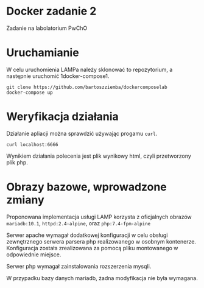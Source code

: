 # Docker zadanie 2
Zadanie na labolatorium PwChO
# Uruchamianie
W celu uruchomienia LAMPa należy sklonować to repozytorium, a następnie uruchomić 1docker-compose1.

```
git clone https://github.com/bartoszziemba/dockercomposelab
docker-compose up
```
# Weryfikacja działania
Działanie apliacji można sprawdzić używając progamu `curl`.
```
curl localhost:6666
```
Wynikiem działania polecenia jest plik wynikowy html, czyli przetworzony plik php.

# Obrazy bazowe, wprowadzone zmiany
Proponowana implementacja usługi LAMP korzysta z oficjalnych obrazów `mariadb:10.1`, `httpd:2.4-alpine`, oraz `php:7.4-fpm-alpine`

Serwer apache wymagał dodatkowej konfiguracji w celu obsługi zewnętrznego serwera parsera php realizowanego w osobnym kontenerze. Konfiguracja została zrealizowana za pomocą pliku montowanego w odpowiednie miejsce. 

Serwer php wymagał zainstalowania rozszerzenia mysqli.

W przypadku bazy danych mariadb, żadna modyfikacja nie była wymagana.
